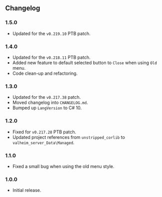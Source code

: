 ## Changelog

### 1.5.0

  * Updated for the `v0.219.10` PTB patch.

### 1.4.0

  * Updated for the `v0.218.11` PTB patch.
  * Added new feature to default selected button to `Close` when using `Old` menu.
  * Code clean-up and refactoring.

### 1.3.0

  * Updated for the `v0.217.38` patch.
  * Moved changelog into `CHANGELOG.md`.
  * Bumped up `LangVersion` to C# 10.

### 1.2.0

  * Fixed for `v0.217.28` PTB patch.
  * Updated project references from `unstripped_corlib` to `valheim_server_Data\Managed`.

### 1.1.0

  * Fixed a small bug when using the old menu style.

### 1.0.0

  * Initial release.
